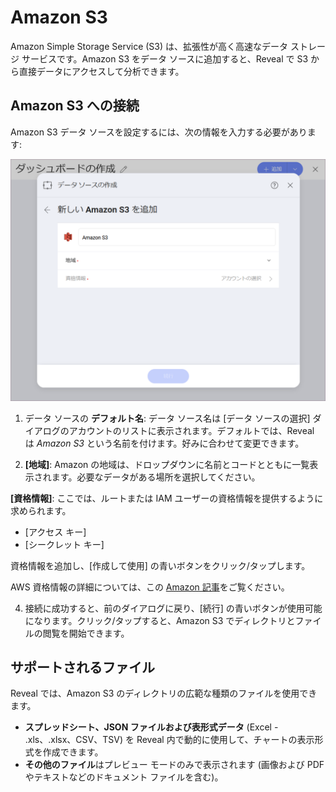 # Amazon S3

Amazon Simple Storage Service (S3) は、拡張性が高く高速なデータ ストレージ サービスです。Amazon S3 をデータ ソースに追加すると、Reveal で S3 から直接データにアクセスして分析できます。

## Amazon S3 への接続 

Amazon S3 データ ソースを設定するには、次の情報を入力する必要があります:

<img src="images/configure-amazon-s3-dialog.png" alt="Configure Amazon Athena dialog" class="responsive-img"/>

1.  データ ソースの **デフォルト名**: データ ソース名は [データ ソースの選択] ダイアログのアカウントのリストに表示されます。デフォルトでは、Reveal は *Amazon S3* という名前を付けます。好みに合わせて変更できます。
   
2. **[地域]**: Amazon の地域は、ドロップダウンに名前とコードとともに一覧表示されます。必要なデータがある場所を選択してください。

**[資格情報]**: ここでは、ルートまたは IAM ユーザーの資格情報を提供するように求められます。
   
   * [アクセス キー]
   * [シークレット キー]

   資格情報を追加し、[作成して使用] の青いボタンをクリック/タップします。

   AWS 資格情報の詳細については、この [Amazon 記事](https://docs.aws.amazon.com/ja_jp/general/latest/gr/aws-sec-cred-types.html)をご覧ください。

4. 接続に成功すると、前のダイアログに戻り、[続行] の青いボタンが使用可能になります。クリック/タップすると、Amazon S3 でディレクトリとファイルの閲覧を開始できます。

## サポートされるファイル

Reveal では、Amazon S3 のディレクトリの広範な種類のファイルを使用できます。

* **スプレッドシート、JSON ファイルおよび表形式データ** (Excel - .xls、.xlsx、CSV、TSV) を Reveal 内で動的に使用して、チャートの表示形式を作成できます。
* **その他のファイル**はプレビュー モードのみで表示されます (画像および PDF やテキストなどのドキュメント ファイルを含む)。
